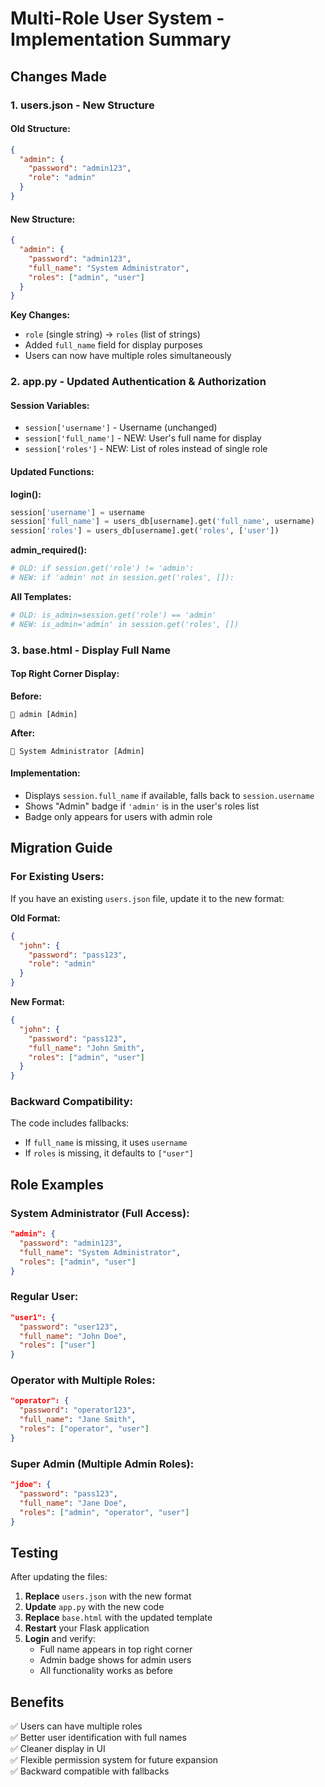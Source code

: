# Multi-Role User System - Implementation Summary

## Changes Made

### 1. **users.json** - New Structure

#### Old Structure:
```json
{
  "admin": {
    "password": "admin123",
    "role": "admin"
  }
}
```

#### New Structure:
```json
{
  "admin": {
    "password": "admin123",
    "full_name": "System Administrator",
    "roles": ["admin", "user"]
  }
}
```

**Key Changes:**
- `role` (single string) → `roles` (list of strings)
- Added `full_name` field for display purposes
- Users can now have multiple roles simultaneously

### 2. **app.py** - Updated Authentication & Authorization

#### Session Variables:
- `session['username']` - Username (unchanged)
- `session['full_name']` - NEW: User's full name for display
- `session['roles']` - NEW: List of roles instead of single role

#### Updated Functions:

**login():**
```python
session['username'] = username
session['full_name'] = users_db[username].get('full_name', username)
session['roles'] = users_db[username].get('roles', ['user'])
```

**admin_required():**
```python
# OLD: if session.get('role') != 'admin':
# NEW: if 'admin' not in session.get('roles', []):
```

**All Templates:**
```python
# OLD: is_admin=session.get('role') == 'admin'
# NEW: is_admin='admin' in session.get('roles', [])
```

### 3. **base.html** - Display Full Name

#### Top Right Corner Display:

**Before:**
```
👤 admin [Admin]
```

**After:**
```
👤 System Administrator [Admin]
```

#### Implementation:
- Displays `session.full_name` if available, falls back to `session.username`
- Shows "Admin" badge if `'admin'` is in the user's roles list
- Badge only appears for users with admin role

## Migration Guide

### For Existing Users:

If you have an existing `users.json` file, update it to the new format:

**Old Format:**
```json
{
  "john": {
    "password": "pass123",
    "role": "admin"
  }
}
```

**New Format:**
```json
{
  "john": {
    "password": "pass123",
    "full_name": "John Smith",
    "roles": ["admin", "user"]
  }
}
```

### Backward Compatibility:

The code includes fallbacks:
- If `full_name` is missing, it uses `username`
- If `roles` is missing, it defaults to `["user"]`

## Role Examples

### System Administrator (Full Access):
```json
"admin": {
  "password": "admin123",
  "full_name": "System Administrator",
  "roles": ["admin", "user"]
}
```

### Regular User:
```json
"user1": {
  "password": "user123",
  "full_name": "John Doe",
  "roles": ["user"]
}
```

### Operator with Multiple Roles:
```json
"operator": {
  "password": "operator123",
  "full_name": "Jane Smith",
  "roles": ["operator", "user"]
}
```

### Super Admin (Multiple Admin Roles):
```json
"jdoe": {
  "password": "pass123",
  "full_name": "Jane Doe",
  "roles": ["admin", "operator", "user"]
}
```

## Testing

After updating the files:

1. **Replace** `users.json` with the new format
2. **Update** `app.py` with the new code
3. **Replace** `base.html` with the updated template
4. **Restart** your Flask application
5. **Login** and verify:
   - Full name appears in top right corner
   - Admin badge shows for admin users
   - All functionality works as before

## Benefits

✅ Users can have multiple roles  
✅ Better user identification with full names  
✅ Cleaner display in UI  
✅ Flexible permission system for future expansion  
✅ Backward compatible with fallbacks